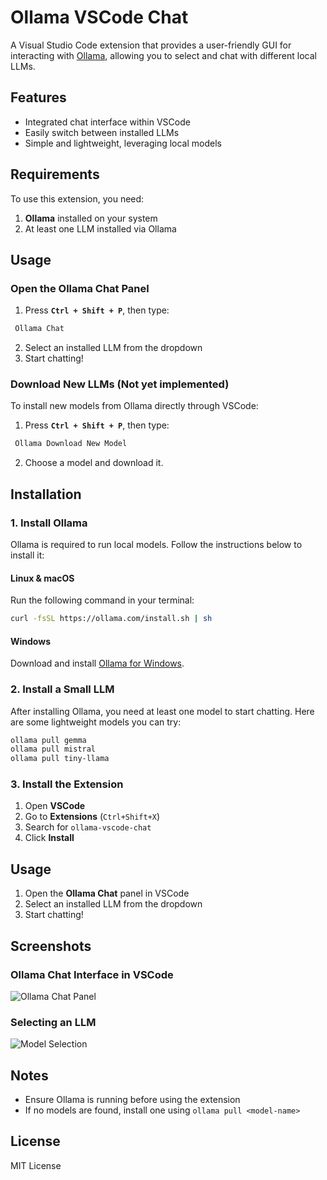 # Ollama VSCode Chat

A Visual Studio Code extension that provides a user-friendly GUI for interacting with [Ollama](https://ollama.com), allowing you to select and chat with different local LLMs.

## Features

- Integrated chat interface within VSCode
- Easily switch between installed LLMs
- Simple and lightweight, leveraging local models

## Requirements

To use this extension, you need:

1. **Ollama** installed on your system  
2. At least one LLM installed via Ollama  

## **Usage**  

### **Open the Ollama Chat Panel**  
1. Press **`Ctrl + Shift + P`**, then type:  

```sh
 Ollama Chat
```

2. Select an installed LLM from the dropdown  
3. Start chatting!  

### **Download New LLMs**  (Not yet implemented)
To install new models from Ollama directly through VSCode:  
1. Press **`Ctrl + Shift + P`**, then type:  

```sh
 Ollama Download New Model
```
2. Choose a model and download it. 

## Installation

### 1. Install Ollama

Ollama is required to run local models. Follow the instructions below to install it:

#### **Linux & macOS**
Run the following command in your terminal:

```sh
curl -fsSL https://ollama.com/install.sh | sh
```

#### **Windows**
Download and install [Ollama for Windows](https://ollama.com/download).

### 2. Install a Small LLM

After installing Ollama, you need at least one model to start chatting. Here are some lightweight models you can try:

```sh
ollama pull gemma
ollama pull mistral
ollama pull tiny-llama
```

### 3. Install the Extension

1. Open **VSCode**  
2. Go to **Extensions** (`Ctrl+Shift+X`)  
3. Search for `ollama-vscode-chat`  
4. Click **Install**  

## Usage

1. Open the **Ollama Chat** panel in VSCode  
2. Select an installed LLM from the dropdown  
3. Start chatting!  

## Screenshots

### Ollama Chat Interface in VSCode
![Ollama Chat Panel](https://i.ibb.co/cXDNzhz3/chat-panel.png)

### Selecting an LLM
![Model Selection](https://i.ibb.co/1GfqXJJN/model-selection.png)

## Notes

- Ensure Ollama is running before using the extension  
- If no models are found, install one using `ollama pull <model-name>`  

## License

MIT License
